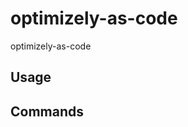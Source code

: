# optimizely-as-code

optimizely-as-code

<!-- toc -->
<!-- tocstop -->

## Usage

<!-- usage -->
<!-- usagestop -->

## Commands

<!-- commands -->
<!-- commandsstop -->
